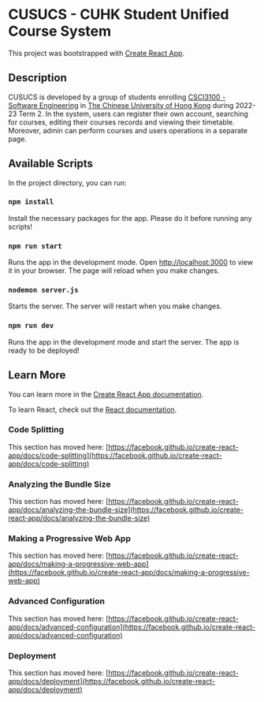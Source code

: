 # CUSUCS - CUHK Student Unified Course System
This project was bootstrapped with [Create React App](https://github.com/facebook/create-react-app).

## Description
CUSUCS is developed by a group of students enrolling [CSCI3100 - Software Engineering](http://proj.cse.cuhk.edu.hk/csci3100/) in [The Chinese University of Hong Kong](https://www.cuhk.edu.hk) during 2022-23 Term 2. In the system, users can register their own account, searching for courses, editing their courses records and viewing their timetable. Moreover, admin can perform courses and users operations in a separate page.

## Available Scripts

In the project directory, you can run:

### `npm install`

Install the necessary packages for the app.
Please do it before running any scripts!

### `npm run start`

Runs the app in the development mode.
Open [http://localhost:3000](http://localhost:3000) to view it in your browser.
The page will reload when you make changes.

### `nodemon server.js`

Starts the server.
The server will restart when you make changes.

### `npm run dev`

Runs the app in the development mode and start the server.
The app is ready to be deployed!

## Learn More

You can learn more in the [Create React App documentation](https://facebook.github.io/create-react-app/docs/getting-started).

To learn React, check out the [React documentation](https://reactjs.org/).

### Code Splitting

This section has moved here: [https://facebook.github.io/create-react-app/docs/code-splitting](https://facebook.github.io/create-react-app/docs/code-splitting)

### Analyzing the Bundle Size

This section has moved here: [https://facebook.github.io/create-react-app/docs/analyzing-the-bundle-size](https://facebook.github.io/create-react-app/docs/analyzing-the-bundle-size)

### Making a Progressive Web App

This section has moved here: [https://facebook.github.io/create-react-app/docs/making-a-progressive-web-app](https://facebook.github.io/create-react-app/docs/making-a-progressive-web-app)

### Advanced Configuration

This section has moved here: [https://facebook.github.io/create-react-app/docs/advanced-configuration](https://facebook.github.io/create-react-app/docs/advanced-configuration)

### Deployment

This section has moved here: [https://facebook.github.io/create-react-app/docs/deployment](https://facebook.github.io/create-react-app/docs/deployment)